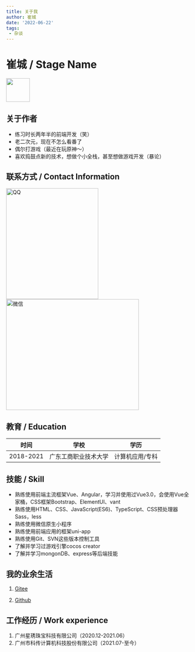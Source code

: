 ```yaml
---
title: 关于我
author: 崔城
date: '2022-06-22'
tags:
 - 杂谈
---
```



# 崔城 / Stage Name


<img src="/assets/img/headPortrait.jpg" width="64px;" height="64px;">

## 关于作者
- 练习时长两年半的前端开发（笑）
- 老二次元，现在不怎么看番了
- 偶尔打游戏（最近在玩原神～）
- 喜欢捣鼓点新的技术，想做个小全栈，甚至想做游戏开发（暴论）

## 联系方式 / Contact Information

<img src="/assets/img/qq.jpg" style="margin-right:40px;" width="250px;" height="300px;" title="QQ">
<img src="/assets/img/wechat.jpg" width="360px;" height="300px;" title="微信">

## 教育 / Education

| 时间       | 学校    |  学历   |
|-----------|-------  |-------|
| 2018-2021 | 广东工商职业技术大学 | 计算机应用/专科|

## 技能 / Skill

- 熟练使用前端主流框架Vue、Angular，学习并使用过Vue3.0，会使用Vue全家桶，CSS框架Bootstrap、ElementUI、vant
- 熟练使用HTML、CSS、JavaScript(ES6)、TypeScript、CSS预处理器Sass，less
- 熟练使用微信原生小程序
- 熟练使用前端应用的框架uni-app
- 熟练使用Git、SVN这些版本控制工具
- 了解并学习过游戏引擎cocos creator
- 了解并学习mongonDB、express等后端技能

## 我的业余生活

1. [Gitee][1]

2. [Github][2]

[1]: https://gitee.com/bestcuicheng
[2]: https://github.com/CuiChengweb

## 工作经历 / Work experience
1. 广州星琇珠宝科技有限公司（2020.12-2021.06）
2. 广州市科传计算机科技股份有限公司（2021.07-至今）

<Vssue title="aboutMe" />